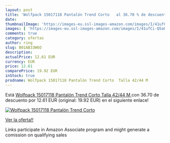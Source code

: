 ```yaml
---
layout: post
title: 'Wolfpack 15017118 Pantalón Trend Corto   al 36.70 % de descuento'
date: 
thumbnailImage: 'https://images-eu.ssl-images-amazon.com/images/I/41ufCi-Q5aL._SL200_.jpg'
images: [ 'https://images-eu.ssl-images-amazon.com/images/I/41ufCi-Q5aL._SL200_.jpg' ]
comments: true
category: ofertas
author: ring
slug: B01AB33W6O
description:
actualPrice: 12.61 EUR
currency: EUR
price: 12.61
comparePrice: 19.92 EUR
inStock: true
prodname: Wolfpack 15017118 Pantalón Trend Corto  Talla 42/44 M 
---
```


Está [Wolfpack 15017118 Pantalón Trend Corto  Talla 42/44 M ](https://www.amazon.es/dp/B01AB33W6O/?tag=tolees-21) con 36.70 de descuento por 12.61 EUR (original: 19.92 EUR) en el siguiente enlace!

[![Wolfpack 15017118 Pantalón Trend Corto  ](https://images-eu.ssl-images-amazon.com/images/I/41ufCi-Q5aL._SL200_.jpg)](https://www.amazon.es/dp/B01AB33W6O/?tag=tolees-21)

[Ver la oferta!!](https://www.amazon.es/dp/B01AB33W6O/?tag=tolees-21)

Links participate in Amazon Associate program and might generate a comission on qualifying sales


